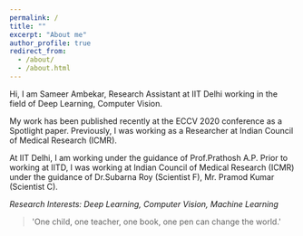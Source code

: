 ```yaml
---
permalink: /
title: ""
excerpt: "About me"
author_profile: true
redirect_from: 
  - /about/
  - /about.html
---
```


Hi, I am Sameer Ambekar, Research Assistant at IIT Delhi working in the field of Deep Learning, Computer Vision.  

My work has been published recently at the ECCV 2020 conference as a Spotlight paper. Previously, I was working as a Researcher at Indian Council of Medical Research (ICMR).

At IIT Delhi, I am working under the guidance of Prof.Prathosh A.P. Prior to working at IITD, I was working at Indian Council of Medical Research (ICMR) under the guidance of Dr.Subarna Roy (Scientist F), Mr. Pramod Kumar (Scientist C). 


*Research Interests: Deep Learning, Computer Vision, Machine Learning* 

> 'One child, one teacher, one book, one pen can change the world.'